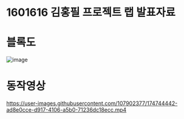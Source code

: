 # 1601616 김홍필 프로젝트 랩 발표자료
# 블록도
![image](https://user-images.githubusercontent.com/107902377/174748640-48fa8a47-8550-42c6-ae8f-b66d85466653.png)


# 동작영상

https://user-images.githubusercontent.com/107902377/174744442-ad8e0cce-d917-4106-a5b0-71236dc18ecc.mp4


